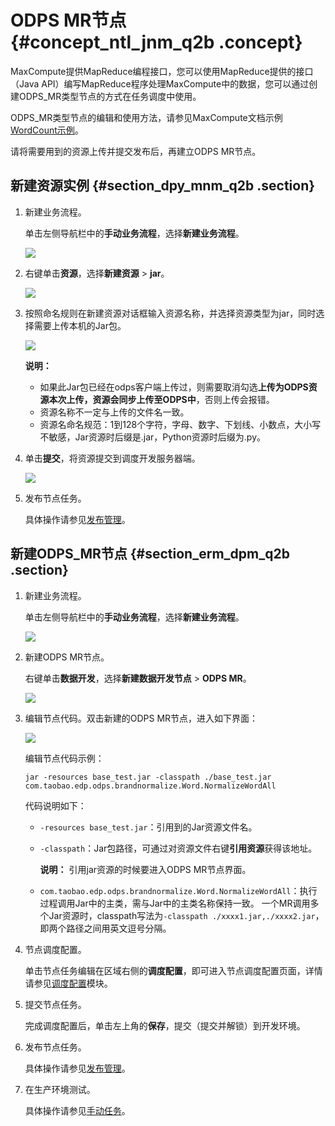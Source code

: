 # ODPS MR节点 {#concept_ntl_jnm_q2b .concept}

MaxCompute提供MapReduce编程接口，您可以使用MapReduce提供的接口（Java API）编写MapReduce程序处理MaxCompute中的数据，您可以通过创建ODPS\_MR类型节点的方式在任务调度中使用。

ODPS\_MR类型节点的编辑和使用方法，请参见MaxCompute文档示例[WordCount示例](https://help.aliyun.com/document_detail/27886.html)。

请将需要用到的资源上传并提交发布后，再建立ODPS MR节点。

## 新建资源实例 {#section_dpy_mnm_q2b .section}

1.  新建业务流程。

    单击左侧导航栏中的**手动业务流程**，选择**新建业务流程**。

    ![](http://static-aliyun-doc.oss-cn-hangzhou.aliyuncs.com/assets/img/16319/15371857607961_zh-CN.png)

2.  右键单击**资源**，选择**新建资源** \> **jar**。

    ![](http://static-aliyun-doc.oss-cn-hangzhou.aliyuncs.com/assets/img/16324/15371857608082_zh-CN.png)

3.  按照命名规则在新建资源对话框输入资源名称，并选择资源类型为jar，同时选择需要上传本机的Jar包。

    ![](http://static-aliyun-doc.oss-cn-hangzhou.aliyuncs.com/assets/img/16294/15371857607721_zh-CN.png)

    **说明：** 

    -   如果此Jar包已经在odps客户端上传过，则需要取消勾选**上传为ODPS资源本次上传，资源会同步上传至ODPS中**，否则上传会报错。
    -   资源名称不一定与上传的文件名一致。
    -   资源名命名规范：1到128个字符，字母、数字、下划线、小数点，大小写不敏感，Jar资源时后缀是.jar，Python资源时后缀为.py。
4.  单击**提交**，将资源提交到调度开发服务器端。

    ![](http://static-aliyun-doc.oss-cn-hangzhou.aliyuncs.com/assets/img/16294/15371857607722_zh-CN.png)

5.  发布节点任务。

    具体操作请参见[发布管理](cn.zh-CN/使用指南/数据开发/发布管理.md#)。


## 新建ODPS\_MR节点 {#section_erm_dpm_q2b .section}

1.  新建业务流程。

    单击左侧导航栏中的**手动业务流程**，选择**新建业务流程**。

    ![](http://static-aliyun-doc.oss-cn-hangzhou.aliyuncs.com/assets/img/16319/15371857607961_zh-CN.png)

2.  新建ODPS MR节点。

    右键单击**数据开发**，选择**新建数据开发节点** \> **ODPS MR**。

    ![](http://static-aliyun-doc.oss-cn-hangzhou.aliyuncs.com/assets/img/16324/15371857618086_zh-CN.png)

3.  编辑节点代码。双击新建的ODPS MR节点，进入如下界面：

    ![](http://static-aliyun-doc.oss-cn-hangzhou.aliyuncs.com/assets/img/16324/15371857618124_zh-CN.png)

    编辑节点代码示例：

    ```
    jar -resources base_test.jar -classpath ./base_test.jar com.taobao.edp.odps.brandnormalize.Word.NormalizeWordAll
    ```

    代码说明如下：

    -   `-resources base_test.jar`：引用到的Jar资源文件名。
    -   `-classpath`：Jar包路径，可通过对资源文件右键**引用资源**获得该地址。

        **说明：** 引用jar资源的时候要进入ODPS MR节点界面。

    -   `com.taobao.edp.odps.brandnormalize.Word.NormalizeWordAll`：执行过程调用Jar中的主类，需与Jar中的主类名称保持一致。
    一个MR调用多个Jar资源时，classpath写法为`-classpath ./xxxx1.jar,./xxxx2.jar`，即两个路径之间用英文逗号分隔。

4.  节点调度配置。

    单击节点任务编辑在区域右侧的**调度配置**，即可进入节点调度配置页面，详情请参见[调度配置](cn.zh-CN/使用指南/数据开发/调度配置/基本属性.md#)模块。

5.  提交节点任务。

    完成调度配置后，单击左上角的**保存**，提交（提交并解锁）到开发环境。

6.  发布节点任务。

    具体操作请参见[发布管理](cn.zh-CN/使用指南/数据开发/发布管理.md#)。

7.  在生产环境测试。

    具体操作请参见[手动任务](cn.zh-CN/使用指南/运维中心/任务列表/手动任务.md#)。


